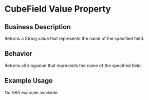 # CubeField Value Property

## Business Description
Returns a String value that represents the name of the specified field.

## Behavior
Returns aStringvalue that represents the name of the specified field.

## Example Usage
No VBA example available.